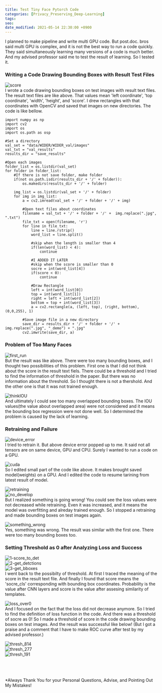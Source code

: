 ```yaml
---
title: Test Tiny Face Pytorch Code 
categories: [Privacy_Preserving_Deep-Learning]
tags:
seo:
date_modified: 2021-05-14 22:30:00 +0900
---
```


I planned to make pipeline and write multi GPU code. But post.doc. bros said multi GPU is complex, and it is not the best way to run a code quickly. They said simultaneously learning many versions of a code is much better. And my advised professor said me to test the result of learning. So I tested it.
<br/>

### Writing a Code Drawing Bounding Boxes with Result Test Files
![score](/assets/img/post/2021-5-14/score.jpg)  
I wrote a code drawing bounding boxes on test images with result text files. The result text files are like above. That values mean 'left coordinate', 'top coordinate', 'width', 'height', and 'score'. I drew rectangles with that coordinates with OpenCV and saved that images on new directories. The code is like bellow.
<br/>

```
import numpy as np
import cv2
import os
import os.path as osp

#Set a directory
val_set = "data/WIDER/WIDER_val/images"
val_txt = "val_results"
results_dir = "save_results"

#Open each images
folder_list = os.listdir(val_set)
for folder in folder_list:
    #If there is not save folder, make folder
    if(not os.path.isdir(results_dir + '/' + folder)):
        os.makedirs(results_dir + '/' + folder)

    img_list = os.listdir(val_set + '/' + folder)
    for img in img_list:
        a = cv2.imread(val_set + '/' + folder + '/' + img)

        #Open text files about coordinates
        filename = val_txt + '/' + folder + '/' +  img.replace(".jpg", ".txt")
        file_txt = open(filename, 'r')
        for line in file_txt:
            line = line.rstrip()
            word_list = line.split()

            #skip when the length is smaller than 4
            if(len(word_list) < 4):
                continue

            #I ADDED IT LATER
            #skip when the score is smaller than 0
            socre = int(word_list[4])
            if(score < 0):
                continue

            #Draw Rectangle
            left = int(word_list[0])
            top = int(word_list[1])
            right = left + int(word_list[2])
            bottom = top + int(word_list[3])
            a = cv2.rectangle(a, (left, top), (right, bottom), (0,0,255), 1)

        #Save image file in a new directory
        save_dir = results_dir + '/' + folder + '/' + img.replace(".jpg", "_demo") + ".jpg"
        cv2.imwrite(save_dir, a)
```

### Problem of Too Many Faces
![first_run](/assets/img/post/2021-5-14/first_run.jpg)  
But the result was like above. There were too many bounding boxes, and I thought two possibilities of this problem. First one is that I did not think about the score in the result text fiels. There could be a threshold and I tried to find the information of threshold in the paper. But there was no information about the threshold. So I thought there is not a thershold. And the other one is that it was not trained enough.
<br/>

![thinkIOU](/assets/img/post/2021-5-14/thinkIOU.jpg)  
And ultimately I could see too many overlapped bounding boxes. The IOU values(the value about overlapped area) were not considered and it means the bounding box regression were not done well. So I determined the problem is caused by the lack of learning.
<br/>

### Retraining and Failure
![device_error](/assets/img/post/2021-5-14/device_error.jpg)  
I tried to retrain it. But above device error popped up to me. It said not all tensors are on same device, GPU and CPU. Surely I wanted to run a code on a GPU.
<br/>

![cuda](/assets/img/post/2021-5-14/cuda.jpg)  
So I edited small part of the code like above. It makes brought saved model(weights) on a GPU. And I edited the code to resume tarining from latest result of model.
<br/> 

![retraining](/assets/img/post/2021-5-14/retraining.jpg)  
![no_develop](/assets/img/post/2021-5-14/no_develop.jpg)  
But I realized something is going wrong! You could see the loss values were not decreased while retraining. Even it was increased, and it means the model was overfitting and alreday trained enough. So I stopped a retraining and made bounding boxes on test images again.
<br/>

![something_wrong](/assets/img/post/2021-5-14/something_wrong.jpg)  
Yes, something was wrong. The result was similar with the first one. There were too many bounding boxes too.
<br/>


### Setting Threshold as 0 after Analyzing Loss and Success
![1-score_to_det](/assets/img/post/2021-5-14/retraining.jpg)  
![2-get_detctions](/assets/img/post/2021-5-14/no_develop.jpg)  
![3-get_bboxes](/assets/img/post/2021-5-14/retraining.jpg)  
I went back to the possibilty of threshold. At first I traced the meaning of the score in the result text file. And finally I found that score means the 'socre_cls' corresponding with bounding box coordinates. Probability is the value after CNN layers and score is the value after assesing similarity of templates.
<br/>

![loss_over0](/assets/img/post/2021-5-14/loss_over0.jpg)  
And I focused on the fact that the loss did not decrease anymore. So I tried to find the definition of loss function in the code. And there was a threshold of socre as 0! So I made a threshold of score in the code drawing bounding boxes on test images. And the result was successful like below! (But I got a praise and a comment that I have to make ROC curve after test by my advised professor.)
<br/>

![thresh_814](/assets/img/post/2021-5-14/thresh_814.jpg)  
![thresh_277](/assets/img/post/2021-5-14/thresh_277.jpg)  
![thresh_191](/assets/img/post/2021-5-14/thresh_191.jpg)
<br/> 
<br/>   
<br/>  
*Always Thank You for your Personal Questions, Advise, and Pointing Out My Mistakes!
